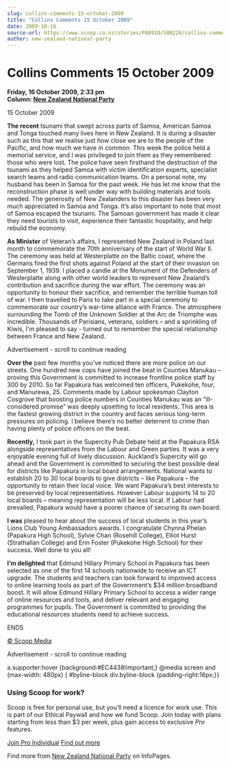 ```yaml
---
slug: collins-comments-15-october-2009
title: "Collins Comments 15 October 2009"
date: 2009-10-16
source-url: https://www.scoop.co.nz/stories/PA0910/S00226/collins-comments-15-october-2009.htm
author: new-zealand-national-party
---
```

Collins Comments 15 October 2009
================================

**Friday, 16 October 2009, 2:33 pm**  
**Column: [New Zealand National Party](https://info.scoop.co.nz/New_Zealand_National_Party)**

15 October 2009

**The recent** tsunami that swept across parts of Samoa, American Samoa and Tonga touched many lives here in New Zealand. It is during a disaster such as this that we realise just how close we are to the people of the Pacific, and how much we have in common. This week the police held a memorial service, and I was privileged to join them as they remembered those who were lost. The police have seen firsthand the destruction of the tsunami as they helped Samoa with victim identification experts, specialist search teams and radio communication teams. On a personal note, my husband has been in Samoa for the past week. He has let me know that the reconstruction phase is well under way with building materials and tools needed. The generosity of New Zealanders to this disaster has been very much appreciated in Samoa and Tonga. It’s also important to note that most of Samoa escaped the tsunami. The Samoan government has made it clear they need tourists to visit, experience their fantastic hospitality, and help rebuild the economy.

**As Minister** of Veteran’s affairs, I represented New Zealand in Poland last month to commemorate the 70th anniversary of the start of World War II. The ceremony was held at Westerplatte on the Baltic coast, where the Germans fired the first shots against Poland at the start of their invasion on September 1, 1939. I placed a candle at the Monument of the Defenders of Westerplatte along with other world leaders to represent New Zealand’s contribution and sacrifice during the war effort. The ceremony was an opportunity to honour their sacrifice, and remember the terrible human toll of war. I then travelled to Paris to take part in a special ceremony to commemorate our country’s war-time alliance with France. The atmosphere surrounding the Tomb of the Unknown Soldier at the Arc de Triomphe was incredible. Thousands of Parisians, veterans, soldiers – and a sprinkling of Kiwis, I'm pleased to say - turned out to remember the special relationship between France and New Zealand.

Advertisement - scroll to continue reading





**Over the** past few months you’ve noticed there are more police on our streets. One hundred new cops have joined the beat in Counties Manukau – proving this Government is committed to increase frontline police staff by 300 by 2010. So far Papakura has welcomed ten officers, Pukekohe, four, and Manurewa, 25. Comments made by Labour spokesman Clayton Cosgrove that boosting police numbers in Counties Manukau was an “ill-considered promise” was deeply upsetting to local residents. This area is the fastest growing district in the country and faces serious long-term pressures on policing. I believe there’s no better deterrent to crime than having plenty of police officers on the beat.

**Recently,** I took part in the Supercity Pub Debate held at the Papakura RSA alongside representatives from the Labour and Green parties. It was a very enjoyable evening full of lively discussion. Auckland’s Supercity will go ahead and the Government is committed to securing the best possible deal for districts like Papakura in local board arrangements. National wants to establish 20 to 30 local boards to give districts – like Papakura – the opportunity to retain their local voice. We want Papakura’s best interests to be preserved by local representatives. However Labour supports 14 to 20 local boards – meaning representation will be less local. If Labour had prevailed, Papakura would have a poorer chance of securing its own board.

**I was** pleased to hear about the success of local students in this year’s Lions Club Young Ambassadors awards. I congratulate Chynna Phelan (Papakura High School), Sylvie Chan (Rosehill College), Elliot Hurst (Strathallan College) and Erin Foster (Pukekohe High School) for their success. Well done to you all!

**I’m delighted** that Edmund Hillary Primary School in Papakura has been selected as one of the first 14 schools nationwide to receive an ICT upgrade. The students and teachers can look forward to improved access to online learning tools as part of the Government’s $34 million broadband boost. It will allow Edmund Hillary Primary School to access a wider range of online resources and tools, and deliver relevant and engaging programmes for pupils. The Government is committed to providing the educational resources students need to achieve success.

ENDS  

[© Scoop Media](http://www.scoop.co.nz/about/terms.html)  

Advertisement - scroll to continue reading



a.supporter:hover {background:#EC4438!important;} @media screen and (max-width: 480px) { #byline-block div.byline-block {padding-right:16px;}}

### Using Scoop for work?

Scoop is free for personal use, but you’ll need a licence for work use. This is part of our Ethical Paywall and how we fund Scoop. Join today with plans starting from less than $3 per week, plus gain access to exclusive _Pro_ features.  
  
[Join Pro Individual](https://pro.scoop.co.nz/Individual/?from=ProIn24) [Find out more](https://pro.scoop.co.nz/using-scoop-for-work/?from=ProIn24)

Find more from [New Zealand National Party](https://info.scoop.co.nz/New_Zealand_National_Party) on InfoPages.